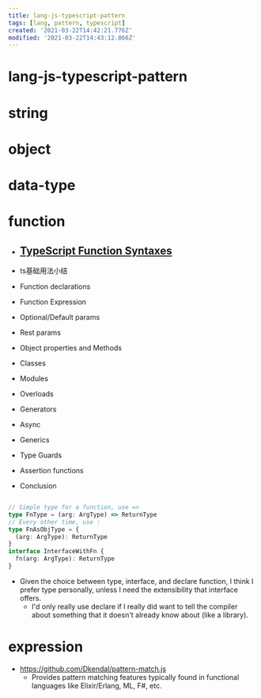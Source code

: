 ```yaml
---
title: lang-js-typescript-pattern
tags: [lang, pattern, typescript]
created: '2021-03-22T14:42:21.776Z'
modified: '2021-03-22T14:43:12.866Z'
---
```


# lang-js-typescript-pattern

# string

# object

# data-type
# function

- ## [TypeScript Function Syntaxes](https://kentcdodds.com/blog/typescript-function-syntaxes)

- ts基础用法小结
- Function declarations
- Function Expression
- Optional/Default params
- Rest params
- Object properties and Methods
- Classes
- Modules
- Overloads
- Generators
- Async
- Generics
- Type Guards
- Assertion functions
- Conclusion

``` typescript

// Simple type for a function, use =>
type FnType = (arg: ArgType) => ReturnType
// Every other time, use :
type FnAsObjType = {
  (arg: ArgType): ReturnType
}
interface InterfaceWithFn {
  fn(arg: ArgType): ReturnType
}
```

- Given the choice between type, interface, and declare function, I think I prefer type personally, unless I need the extensibility that interface offers. 
  - I'd only really use declare if I really did want to tell the compiler about something that it doesn't already know about (like a library).
# expression

- https://github.com/Dkendal/pattern-match.js
  - Provides pattern matching features typically found in functional languages like Elixir/Erlang, ML, F#, etc.
